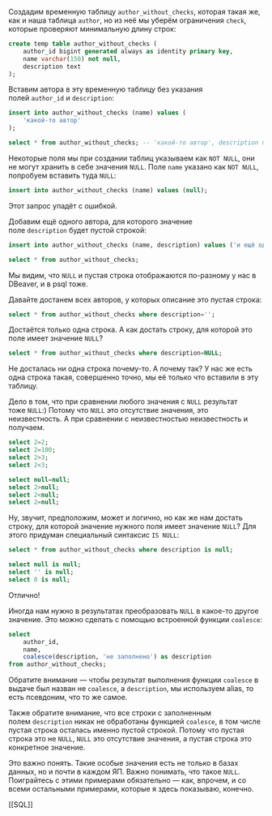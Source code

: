 
Создадим временную таблицу `author_without_checks`, которая такая же, как и наша таблица `author`, но из неё мы уберём ограничения `check`, которые проверяют минимальную длину строк:

```sql
create temp table author_without_checks (
    author_id bigint generated always as identity primary key,
    name varchar(150) not null,
    description text
);
```

Вставим автора в эту временную таблицу без указания полей `author_id` и `description`:

```sql
insert into author_without_checks (name) values (
    'какой-то автор'
);

select * from author_without_checks; -- 'какой-то автор', description null
```

Некоторые поля мы при создании таблиц указываем как `NOT NULL`, они не могут хранить в себе значения `NULL`. Поле `name` указано как `NOT NULL`, попробуем вставить туда `NULL`:

```sql
insert into author_without_checks (name) values (null);
```

Этот запрос упадёт с ошибкой.

Добавим ещё одного автора, для которого значение поле `description` будет пустой строкой:

```sql
insert into author_without_checks (name, description) values ('и ещё один автор', '');

select * from author_without_checks;
```

Мы видим, что `NULL` и пустая строка отображаются по-разному у нас в DBeaver, и в psql тоже.

Давайте достанем всех авторов, у которых описание это пустая строка:

```sql
select * from author_without_checks where description='';
```

Достаётся только одна строка. А как достать строку, для которой это поле имеет значение `NULL`?

```sql
select * from author_without_checks where description=NULL;
```

Не досталась ни одна строка почему-то. А почему так? У нас же есть одна строка такая, совершенно точно, мы её только что вставили в эту таблицу.

Дело в том, что при сравнении любого значения с `NULL` результат тоже `NULL`:) Потому что `NULL` это отсутствие значения, это неизвестность. А при сравнении с неизвестностью неизвестность и получаем.

```sql
select 2=2;
select 2=100;
select 2>3;
select 2<3;

select null=null;
select 2>null;
select 2<null;
select 2=null;
```

Ну, звучит, предположим, может и логично, но как же нам достать строку, для которой значение нужного поля имеет значение `NULL`? Для этого придуман специальный синтаксис `IS NULL`:

```sql
select * from author_without_checks where description is null;

select null is null;
select '' is null;
select 0 is null;
```

Отлично!

Иногда нам нужно в результатах преобразовать `NULL` в какое-то другое значение. Это можно сделать с помощью встроенной функции `coalesce`:

```sql
select
    author_id,
    name,
    coalesce(description, 'не заполнено') as description
from author_without_checks;
```

Обратите внимание — чтобы результат выполнения функции `coalesce` в выдаче был назван не `coalesce`, а `description`, мы используем alias, то есть псевдоним, что то же самое.

Также обратите внимание, что все строки с заполненным полем `description` никак не обработаны функцией `coalesce`, в том числе пустая строка осталась именно пустой строкой. Потому что пустая строка это не `NULL`, `NULL` это отсутствие значения, а пустая строка это конкретное значение.

Это важно понять. Такие особые значения есть не только в базах данных, но и почти в каждом ЯП. Важно понимать, что такое `NULL`. Поиграйтесь с этими примерами обязательно — как, впрочем, и со всеми остальными примерами, которые я здесь показываю, конечно.

[[SQL]]